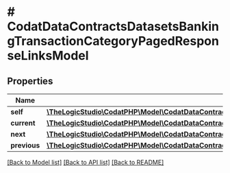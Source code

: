 # # CodatDataContractsDatasetsBankingTransactionCategoryPagedResponseLinksModel

## Properties

Name | Type | Description | Notes
------------ | ------------- | ------------- | -------------
**self** | [**\TheLogicStudio\CodatPHP\Model\CodatDataContractsDatasetsBankingTransactionCategoryPagedResponseHrefModel**](CodatDataContractsDatasetsBankingTransactionCategoryPagedResponseHrefModel.md) |  | [optional]
**current** | [**\TheLogicStudio\CodatPHP\Model\CodatDataContractsDatasetsBankingTransactionCategoryPagedResponseHrefModel**](CodatDataContractsDatasetsBankingTransactionCategoryPagedResponseHrefModel.md) |  | [optional]
**next** | [**\TheLogicStudio\CodatPHP\Model\CodatDataContractsDatasetsBankingTransactionCategoryPagedResponseHrefModel**](CodatDataContractsDatasetsBankingTransactionCategoryPagedResponseHrefModel.md) |  | [optional]
**previous** | [**\TheLogicStudio\CodatPHP\Model\CodatDataContractsDatasetsBankingTransactionCategoryPagedResponseHrefModel**](CodatDataContractsDatasetsBankingTransactionCategoryPagedResponseHrefModel.md) |  | [optional]

[[Back to Model list]](../../README.md#models) [[Back to API list]](../../README.md#endpoints) [[Back to README]](../../README.md)
